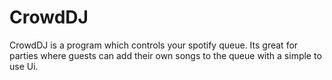 # CrowdDJ
CrowdDJ is a program which controls your spotify queue. Its great for parties where guests can add their own songs to the queue with a simple to use Ui.

